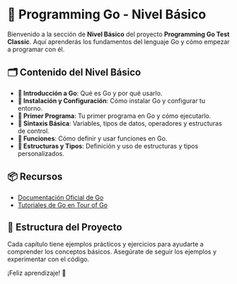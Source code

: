 # 📘 Programming Go - Nivel Básico

Bienvenido a la sección de **Nivel Básico** del proyecto **Programming Go Test Classic**. Aquí aprenderás los fundamentos del lenguaje Go y cómo empezar a programar con él.

## 🗂️ Contenido del Nivel Básico

- **🔹 Introducción a Go**: Qué es Go y por qué usarlo.
- **🔹 Instalación y Configuración**: Cómo instalar Go y configurar tu entorno.
- **🔹 Primer Programa**: Tu primer programa en Go y cómo ejecutarlo.
- **🔹 Sintaxis Básica**: Variables, tipos de datos, operadores y estructuras de control.
- **🔹 Funciones**: Cómo definir y usar funciones en Go.
- **🔹 Estructuras y Tipos**: Definición y uso de estructuras y tipos personalizados.

## 📦 Recursos

- [Documentación Oficial de Go](https://golang.org/doc/)
- [Tutoriales de Go en Tour of Go](https://tour.golang.org/)

## 📂 Estructura del Proyecto

Cada capítulo tiene ejemplos prácticos y ejercicios para ayudarte a comprender los conceptos básicos. Asegúrate de seguir los ejemplos y experimentar con el código.

¡Feliz aprendizaje! 🚀
